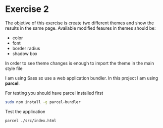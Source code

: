 # Exercise 2

The objetive of this exercise is  create two different themes and show the results in the same page. Available modified feaures in themes should be:

- color
- font
- border radius
- shadow box

In order to see theme changes is enough to import the theme in the main style file

I am using Sass so use a web application bundler. In this project I am using **parcel**.

For testing you should have parcel installed first

```bash
sudo npm install -g parcel-bundler
```

Test the application

```bash
parcel ./src/index.html
```